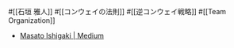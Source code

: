 #[[石垣 雅人]] #[[コンウェイの法則]] #[[逆コンウェイ戦略]] #[[Team Organization]]

- [Masato Ishigaki | Medium](https://medium.com/i35-267/%E3%82%B3%E3%83%B3%E3%82%A6%E3%82%A7%E3%82%A4%E3%81%AE%E6%B3%95%E5%89%87%E3%81%A8%E9%80%86%E3%82%B3%E3%83%B3%E3%82%A6%E3%82%A7%E3%82%A4%E3%81%AE%E6%B3%95%E5%89%87%E3%81%8B%E3%82%89%E7%B5%84%E7%B9%94%E6%A7%8B%E9%80%A0%E3%82%92%E8%80%83%E3%81%88%E3%82%8B-bf3f32ebb022)
